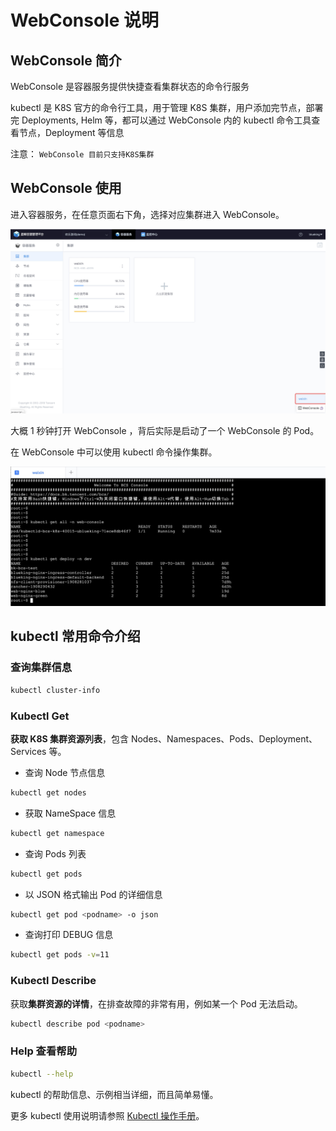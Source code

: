 # WebConsole 说明

## WebConsole 简介
WebConsole 是容器服务提供快捷查看集群状态的命令行服务

kubectl 是 K8S 官方的命令行工具，用于管理 K8S 集群，用户添加完节点，部署完 Deployments, Helm 等，都可以通过 WebConsole 内的 kubectl 命令工具查看节点，Deployment 等信息

注意： `WebConsole 目前只支持K8S集群`

## WebConsole 使用
进入容器服务，在任意页面右下角，选择对应集群进入 WebConsole。

![-w1560](media/15675992084889.jpg)

大概 1 秒钟打开 WebConsole ，背后实际是启动了一个 WebConsole 的 Pod。

在 WebConsole 中可以使用 kubectl 命令操作集群。

![-w1157](media/15675996254116.jpg)

## kubectl 常用命令介绍

### 查询集群信息

```bash
kubectl cluster-info
```

### Kubectl Get

**获取 K8S 集群资源列表**，包含 Nodes、Namespaces、Pods、Deployment、Services 等。

- 查询 Node 节点信息

```bash
kubectl get nodes
```

- 获取 NameSpace 信息

```bash
kubectl get namespace
```

- 查询 Pods 列表

```bash
kubectl get pods
```

- 以 JSON 格式输出 Pod 的详细信息

```bash
kubectl get pod <podname> -o json
```

- 查询打印 DEBUG 信息

```bash
kubectl get pods -v=11
```

### Kubectl Describe

获取**集群资源的详情**，在排查故障的非常有用，例如某一个 Pod 无法启动。

```bash
kubectl describe pod <podname>
```

### Help 查看帮助

```bash
kubectl --help
```
kubectl 的帮助信息、示例相当详细，而且简单易懂。

更多 kubectl 使用说明请参照 [Kubectl 操作手册](https://kubernetes.io/docs/reference/generated/kubectl/kubectl-commands)。
